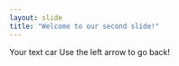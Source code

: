 ```yaml
---
layout: slide
title: "Welcome to our second slide!"
---
```

Your text car
Use the left arrow to go back!
